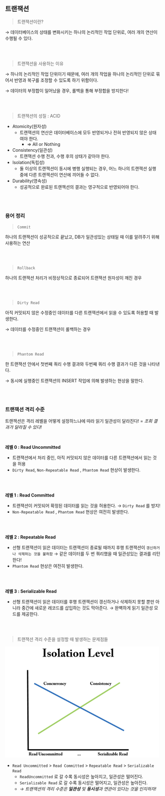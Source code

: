 ## 트랜잭션

> 트랜잭션이란?
> 

→ 데이터베이스의 상태를 변화시키는 하나의 논리적인 작업 단위로, 여러 개의 연산이 수행될 수 있다.

<br/>

<br/>

> 트랜잭션을 사용하는 이유
> 

→ 하나의 논리적인 작업 단위이기 때문에, 여러 개의 작업을 하나의 논리적인 단위로 묶어서 반영과 복구를 조정할 수 있도록 하기 위함이다.

→ 데이터의 부정합이 일어났을 경우, 롤백을 통해 부정합을 방지한다!


<br/>

<br/>

> 트랜잭션의 성질 : ACID
> 
- Atomicity(원자성)
    - 트랜잭션의 연산은 데이터베이스에 모두 반영되거나 전혀 반영되지 않은 상태여야 한다.
        - ⇒ All or Nothing
- Consistency(일관성)
    - 트랜잭션 수행 전과, 수행 후의 상태가 같아야 한다.
- Isolation(독립성)
    - 둘 이상의 트랜잭션이 동시에 병행 실행되는 경우, 어느 하나의 트랜잭션 실행 중에 다른 트랜잭션이 연산에 끼어들 수 없다.
- Durability(영속성)
    - 성공적으로 완료된 트랜잭션의 결과는 영구적으로 반영되어야 한다.

<br/>

<br/>

### 용어 정리

> `Commit`
> 

하나의 트랜잭션이 성공적으로 끝났고, DB가 일관성있는 상태일 때 이를 알려주기 위해 사용하는 연산

<br/>

<br/>

> `Rollback`
> 

하나의 트랜잭션 처리가 비정상적으로 종료되어 트랜잭션 원자성이 깨진 경우

<br/>

<br/>

> `Dirty Read`
> 

아직 커밋되지 않은 수정중인 데이터를 다른 트랜잭션에서 읽을 수 있도록 허용할 때 발생한다.

→ 데이터를 수정중인 트랜잭션이 롤백하는 경우

<br/>

<br/>

> `Phantom Read`
> 

한 트랜잭션 안에서 첫번째 쿼리 수행 결과와 두번째 쿼리 수행 결과가 다른 것을 나타낸다.

→ 동시에 실행중인 트랜잭션의 INSERT 작업에 의해 발생하는 현상을 말한다.

<br/>

<br/>

### 트랜잭션 격리 수준

트랜잭션은 격리 레벨을 어떻게 설정하느냐에 따라 읽기 일관성이 달라진다! = *조회 결과가 달라질 수 있다!*

<br/>

**레벨 0 : Read Uncommitted**

- 트랜잭션에서 처리 중인, 아직 커밋되지 않은 데이터를 다른 트랜잭션에서 읽는 것을 허용
- `Dirty Read`, `Non-Repeatable Read` , `Phantom Read` 현상이 발생한다.

<br/>

<br/>

**레벨 1 : Read Committed**

- 트랜잭션이 커밋되어 확정된 데이터를 읽는 것을 허용한다. → `Dirty Read` 를 방지!
- `Non-Repeatable Read` , `Phantom Read` 현상은 여전히 발생한다.

<br/>

<br/>

**레벨 2 : Repeatable Read**

- 선형 트랜잭션이 읽은 데이터는 트랜잭션이 종료될 때까지 후행 트랜잭션이 `갱신하거나 삭제하는 것을 불허함` → 같은 데이터를 두 번 쿼리했을 때 일관성있는 결과를 리턴한다!
- `Phantom Read` 현상은 여전히 발생한다.

<br/>

<br/>

**레벨 3 : Serializable Read**

- 선형 트랜잭션이 읽은 데이터를 후행 트랜잭션이 갱신하거나 삭제하지 못할 뿐만 아니라 중간에 새로운 레코드를 삽입하는 것도 막아준다. → 완벽하게 읽기 일관성 모드를 제공한다.

<br/>

<br/>

> 트랜잭션 격리 수준을 설정할 때 발생하는 문제점들
> 

<img src="https://github.com/2dongyeop/TIL/blob/main/Database/image/transaction1.png" width = 500/>

- `Read Uncommitted` > `Read Committed` > `Repeatable Read` > `Serializable Read`
    - `ReadUncommitted` 로 갈 수록 동시성은 높아지고, 일관성은 떨어진다.
    - `Serializable Read` 로 갈 수록 동시성은 떨어지고, 일관성은 높아진다.
    - *→ 트랜잭션의 격리 수준은 **일관성** 및 **동시성**과 연관이 있다는 것을 인지하자!*


<br/>

<br/>

